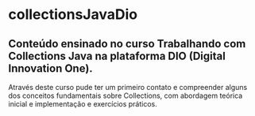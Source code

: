 # collectionsJavaDio

## Conteúdo ensinado no curso Trabalhando com Collections Java na plataforma DIO (Digital Innovation One).

Através deste curso pude ter um primeiro contato e compreender alguns dos conceitos fundamentais sobre Collections, com abordagem teórica inicial e implementação e exercícios práticos.

